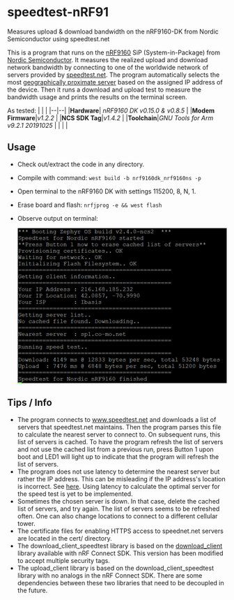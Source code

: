 # speedtest-nRF91
Measures upload &amp; download bandwidth on the nRF9160-DK from Nordic Semiconductor using speedtest.net

This is a program that runs on the [nRF9160](https://www.nordicsemi.com/Products/Low-power-cellular-IoT/nRF9160) SiP (System-in-Package) from [Nordic Semiconductor](https://www.nordicsemi.com/).  It measures the realized upload and download network bandwidth by connecting to one of the worldwide network of servers provided by [speedtest.net](https://www.speedtest.net/).  The program automatically selects the most [geographically proximate server](https://help.speedtest.net/hc/en-us/articles/360039164573-Why-does-Speedtest-show-the-wrong-location-) based on the assigned IP address of the device.  Then it runs a download and upload test to measure the bandwidth usage and prints the results on the terminal screen.

As tested:
|  |  |
|--|--|
|**Hardware**| *nRF9160 DK v0.15.0 & v0.8.5* |
|**Modem Firmware**|*v1.2.2*  |
|**NCS SDK Tag**|*v1.4.2*  |
|**Toolchain**|*GNU Tools for Arm v9.2.1 20191025*  |
| | |


## Usage
 - Check out/extract the code in any directory.
 - Compile with command: 
 `west build -b nrf9160dk_nrf9160ns -p`
 - Open terminal to the nRF9160 DK with settings 115200, 8, N, 1.
 - Erase board and flash: 
  `nrfjprog -e && west flash`
 - Observe output on terminal:

    ![speedtest screenshot](https://github.com/r3b3lallianc3/speedtest-nRF91/blob/master/screenshot.png?raw=true)
 ## Tips / Info
  - The program connects to www.speedtest.net and downloads a list of servers that speedtest.net maintains.  Then the program parses this file to calculate the nearest server to connect to.  On subsequent runs, this list of servers is cached.  To have the program refresh the list of servers and not use the cached list from a previous run, press Button 1 upon boot and LED1 will light up to indicate that the program will refresh the list of servers.
  - The program does not use latency to determine the nearest server but rather the IP address.  This can be misleading if the IP address's location is incorrect.  See [here](https://help.speedtest.net/hc/en-us/articles/360039164573-Why-does-Speedtest-show-the-wrong-location-).  Using latency to calculate the optimal server for the speed test is yet to be implemented.
  - Sometimes the chosen server is down.  In that case, delete the cached list of servers, and try again.  The list of servers seems to be refreshed often.  One can also change locations to connect to a different cellular tower.
  - The certificate files for enabling HTTPS access to speednet.net servers are located in the cert/ directory.
  - The download_client_speedtest library is based on the [download_client](https://github.com/nrfconnect/sdk-nrf/tree/master/subsys/net/lib/download_client) library available with nRF Connect SDK. This version has been modified to accept multiple security tags.
  - The upload_client library is based on the download_client_speedtest library with no analogs in the nRF Connect SDK.  There are some dependencies between these two libraries that need to be decoupled in the future.
  